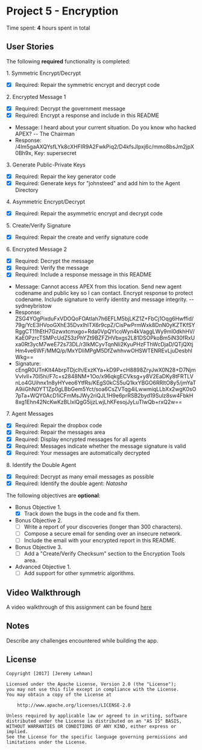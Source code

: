 # Project 5 - Encryption

Time spent: **4** hours spent in total

## User Stories

The following **required** functionality is completed:

1\. Symmetric Encrypt/Decrypt
  * [x]  Required: Repair the symmetric encrypt and decrypt code

2\. Encrypted Message 1
  * [x]  Required: Decrypt the government message
  * [x]  Required: Encrypt a response and include in this README
  * Message: I heard about your current situation. Do you know who hacked APEX? -- The Chairman
  * Response: /4lm5gaAXQYsfLYk8cXHFIR9A2FwkPiq2/D4kfsJlpxj6c/mmo8bsJm2jpX0Bh9x, Key: supersecret

3\. Generate Public-Private Keys
  * [x]  Required: Repair the key generator code
  * [x]  Required: Generate keys for "johnsteed" and add him to the Agent Directory

4\. Asymmetric Encrypt/Decrypt
  * [x]  Required: Repair the asymmetric encrypt and decrypt code

5\. Create/Verify Signature
  * [x]  Required: Repair the create and verify signature code

6\. Encrypted Message 2
  * [x]  Required: Decrypt the message
  * [x]  Required: Verify the message
  * [x]  Required: Include a response message in this README
  * Message: Cannot access APEX from this location. Send new agent codename and public key so I can contact. Encrypt response to protect codename. Include signature to verify identity and message integrity. -- sydneybristow
  * Response: ZSG4YOgPixduFxVDOQoFOAtIah7h6EFLM5bjLKZ1Z+FbCj1Oqg6Hwffid/79g/YcE3HVooGXhE35DvxIhITX6r9cpZ/CisPwPrmWxk8DnN0yKZTKfSYRggCT11hEtH7Gzwxtcmxgo+Rda0VpQYlcoWyn4kVaggLWy9mI0dkhHV/KaE0PzrcTSMPcUdZ53zPhYZt9BZFZHVbxgs2L81DSOPkoBm5iN30fRxUxa0Rt3ycM7weE72s73DL/r3lkMCyvTqnNli2KyuPHzFThWcDjaD/QTjQXtjHm4ve6WF/MMQ/p/MxYDIiMPgM5DfZwhhvwOHSWTENREvLjuDesbhlWkg==
  * Signature: cEngR0UTnKlt4AbrpTDjclh/ExzKYa+kD9P+cH8898ZryJwX0N28+D7NjmVvIvll+70I5hi/F7c+s2848NM+1Oo/x96qkgECVksg+y8V2EaDKy8tFRTLVnLo4GUihnx1n8yHYveo6YtfRs/KEgS0kCS5uQ1kxYBGO6RRltO8y5/jmYaTA9iiGhN0YT1Zp0gLBbGem5Yct/soa6CsZVTqg4iLwwmiqLLbXx2wgK0sO7pTa+WQY0AcD1iCFmMsJWy2riQJL1H9e6prRSB2byd19Sulz8sw4FbkH8xg1Ehn42NcKwKzBLlxlQgG5ijzLwjLhKFesojJyLuTIwQb+rxQ2w==

7\. Agent Messages
  * [x]  Required: Repair the dropbox code
  * [x]  Required: Repair the messages area
  * [x]  Required: Display encrypted messages for all agents
  * [x]  Required: Messages indicate whether the message signature is valid
  * [x]  Required: Your messages are automatically decrypted

8\. Identify the Double Agent
  * [x]  Required: Decrypt as many email messages as possible
  * [x]  Required: Identify the double agent: *Natasha*

The following objectives are **optional**:

* Bonus Objective 1\.
  * [x]  Track down the bugs in the code and fix them.

* Bonus Objective 2\.
  * [ ]  Write a report of your discoveries (longer than 300 characters).
  * [ ]  Compose a secure email for sending over an insecure network.
  * [ ]  Include the email with your encrypted report in this README.

* Bonus Objective 3\.
  * [ ]  Add a "Create/Verify Checksum" section to the Encryption Tools area.

* Advanced Objective 1\.
  * [ ]  Add support for other symmetric algorithms.

## Video Walkthrough
A video walkthrough of this assignment can be found [here](http://jeremycodesthings.com/week5)



## Notes

Describe any challenges encountered while building the app.

## License

    Copyright [2017] [Jeremy Lehman]

    Licensed under the Apache License, Version 2.0 (the "License");
    you may not use this file except in compliance with the License.
    You may obtain a copy of the License at

        http://www.apache.org/licenses/LICENSE-2.0

    Unless required by applicable law or agreed to in writing, software
    distributed under the License is distributed on an "AS IS" BASIS,
    WITHOUT WARRANTIES OR CONDITIONS OF ANY KIND, either express or implied.
    See the License for the specific language governing permissions and
    limitations under the License.
